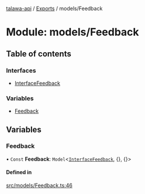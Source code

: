 [talawa-api](../README.md) / [Exports](../modules.md) / models/Feedback

# Module: models/Feedback

## Table of contents

### Interfaces

- [InterfaceFeedback](../interfaces/models_Feedback.InterfaceFeedback.md)

### Variables

- [Feedback](models_Feedback.md#feedback)

## Variables

### Feedback

• `Const` **Feedback**: `Model`\<[`InterfaceFeedback`](../interfaces/models_Feedback.InterfaceFeedback.md), {}, {}\>

#### Defined in

[src/models/Feedback.ts:46](https://github.com/PalisadoesFoundation/talawa-api/blob/7fc03c3/src/models/Feedback.ts#L46)

